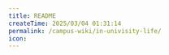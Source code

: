 ```yaml
---
title: README
createTime: 2025/03/04 01:31:14
permalink: /campus-wiki/in-univisity-life/
icon: 
---
```

